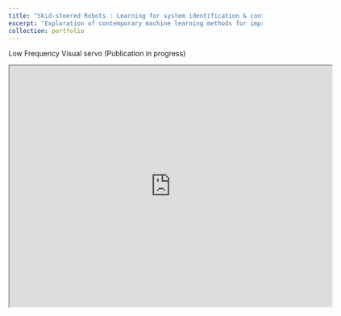 ```yaml
---
title: "Skid-steered Robots : Learning for system identification & control"
excerpt: "Exploration of contemporary machine learning methods for improved motion planning and controls for skid-steered wheeled mobile robots. <br/> <img src='/images/SkidSteerTN_A.jpg'> <br/> Add something here"
collection: portfolio
---
```




Low Frequency Visual servo (Publication in progress) 

<iframe src="https://drive.google.com/file/d/1tH3SoMyIDk6CS9fLsMas2zz-V2X6w-Rk/preview" width="640" height="480" allow="autoplay"></iframe>
